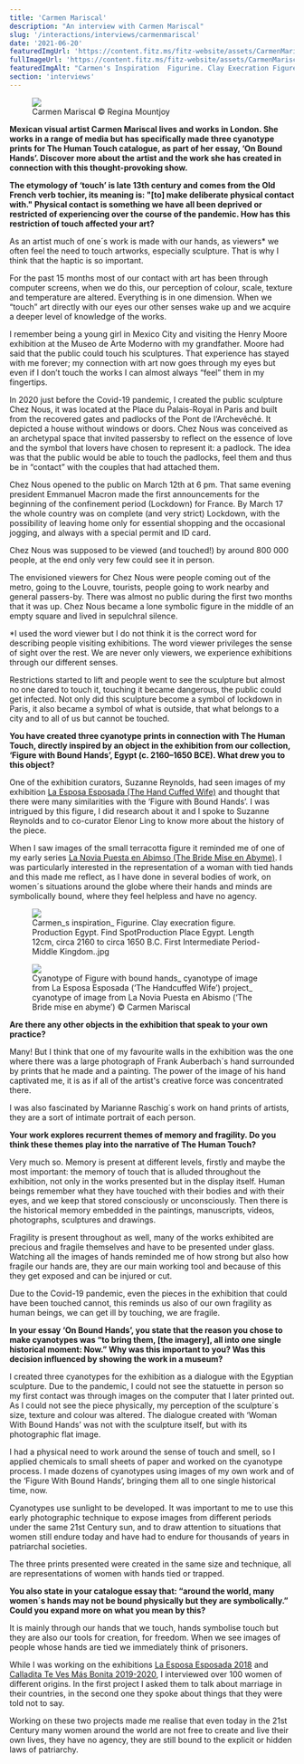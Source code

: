 ```yaml
---
title: 'Carmen Mariscal'
description: "An interview with Carmen Mariscal"
slug: '/interactions/interviews/carmenmariscal'
date: '2021-06-20'
featuredImgUrl: 'https://content.fitz.ms/fitz-website/assets/CarmenMariscal.jpg?key=directus-medium-crop'
fullImageUrl: 'https://content.fitz.ms/fitz-website/assets/CarmenMariscal.jpg'
featuredImgAlt: "Carmen's Inspiration  Figurine. Clay Execration Figure. Production Egypt. Find Spotproduction Place Egypt. Length 12cm, Circa 2160 To Circa 1650 B.c. First Intermediate Period Middle Kingdom."
section: 'interviews'
---
```


<figure class="figure float-right p-2 ml-2 my-2">
  <img src="https://content.fitz.ms/fitz-website/assets/CarmenMariscal.jpg?key=directus-large-contain" class="img-fluid" />
  <figcaption class="figure-caption">Carmen Mariscal &copy; Regina Mountjoy</figcaption>
</figure>

**Mexican visual artist Carmen Mariscal lives and works in London. She works in a range of media but has specifically made three cyanotype prints for The Human Touch catalogue, as part of her essay, ‘On Bound Hands’. Discover more about the artist and the work she has created in connection with this thought-provoking show.**

**The etymology of ‘touch’ is late 13th century and comes from the Old French verb tochier, its meaning is: "[to] make deliberate physical contact with." Physical contact is something we have all been deprived or restricted of experiencing over the course of the pandemic. How has this restriction of touch affected your art?**

As an artist much of one´s work is made with our hands, as viewers* we often feel the need to touch artworks, especially sculpture. That is why I think that the haptic is so important.

For the past 15 months most of our contact with art has been through computer screens, when we do this, our perception of colour, scale, texture and temperature are altered. Everything is in one dimension. When we “touch” art directly with our eyes our other senses wake up and we acquire a deeper level of knowledge of the works.

I remember being a young girl in Mexico City and visiting the Henry Moore exhibition at the Museo de Arte Moderno with my grandfather. Moore had said that the public could touch his sculptures. That experience has stayed with me forever; my connection with art now goes through my eyes but even if I don’t touch the works I can almost always “feel” them in my fingertips.

In 2020 just before the Covid-19 pandemic, I created the public sculpture Chez Nous, it was located at the Place du Palais-Royal in Paris and built from the recovered gates and padlocks of the Pont de l‘Archevêché. It depicted a house without windows or doors. Chez Nous was conceived as an archetypal space that invited passersby to reflect on the essence of love and the symbol that lovers have chosen to represent it: a padlock. The idea was that the public would be able to touch the padlocks, feel them and thus be in “contact” with the couples that had attached them.

Chez Nous opened to the public on March 12th at 6 pm. That same evening president Emmanuel Macron made the first announcements for the beginning of the confinement period (Lockdown) for France. By March 17 the whole country was on complete (and very strict) Lockdown, with the possibility of leaving home only for essential shopping and the occasional jogging, and always with a special permit and ID card.

Chez Nous was supposed to be viewed (and touched!) by around 800 000 people, at the end only very few could see it in person.

The envisioned viewers for Chez Nous were people coming out of the metro, going to the Louvre, tourists, people going to work nearby and general passers-by. There was almost no public during the first two months that it was up. Chez Nous became a lone symbolic figure in the middle of an empty square and lived in sepulchral silence.

*I used the word viewer but I do not think it is the correct word for describing people visiting exhibitions. The word viewer privileges the sense of sight over the rest. We are never only viewers, we experience exhibitions through our different senses.

Restrictions started to lift and people went to see the sculpture but almost no one dared to touch it, touching it became dangerous, the public could get infected. Not only did this sculpture become a symbol of lockdown in Paris, it also became a symbol of what is outside, that what belongs to a city and to all of us but cannot be touched.

**You have created three cyanotype prints in connection with The Human Touch, directly inspired by an object in the exhibition from our collection, ‘Figure with Bound Hands’, Egypt (c. 2160–1650 BCE). What drew you to this object?**

One of the exhibition curators, Suzanne Reynolds, had seen images of my exhibition [La Esposa Esposada (The Hand Cuffed Wife)](https://www.carmenmariscal.com/en/work#/la-esposa-esposada/) and thought that there were many similarities with the ‘Figure with Bound Hands’. I was intrigued by this figure, I did research about it and I spoke to Suzanne Reynolds and to co-curator Elenor Ling to know more about the history of the piece.

When I saw images of the small terracotta figure it reminded me of one of my early series [La Novia Puesta en Abimso (The Bride Mise en Abyme)](https://www.carmenmariscal.com/en/work#/la-novia/). I was particularly interested in the representation of a woman with tied hands and this made me reflect, as I have done in several bodies of work, on women´s situations around the globe where their hands and minds are symbolically bound, where they feel helpless and have no agency.

<div class="col-md-12">
  <div class="row">
    <div class="col-md-6">
      <figure class="figure p-2 ml-2 my-2">
        <img src="https://content.fitz.ms/fitz-website/assets/carmen_inspiration.jpg?key=directus-large-contain" class="img-fluid" />
        <figcaption class="figure-caption">Carmen_s inspiration_ Figurine. Clay execration figure. Production Egypt. Find SpotProduction Place Egypt. Length 12cm, circa 2160 to circa 1650 B.C. First Intermediate Period-Middle Kingdom..jpg</figcaption>
      </figure>
    </div>
    <div class="col-md-6">
      <figure class="figure p-2 ml-2 my-2">
        <img src="https://content.fitz.ms/fitz-website/assets/cyanotype_blue.jpg?key=directus-large-contain" class="img-fluid" />
        <figcaption class="figure-caption">Cyanotype of Figure with bound hands_ cyanotype of image from La Esposa Esposada (‘The Handcuffed Wife’) project_ cyanotype of image from La Novia Puesta en Abismo (‘The Bride mise en abyme’) © Carmen Mariscal</figcaption>
      </figure>
    </div>
</div>

**Are there any other objects in the exhibition that speak to your own practice?**

Many! But I think that one of my favourite walls in the exhibition was the one where there was a large photograph of Frank Auberbach´s hand surrounded by prints that he made and a painting. The power of the image of his hand captivated me, it is as if all of the artist's creative force was concentrated there.

I was also fascinated by Marianne Raschig´s work on hand prints of artists, they are a sort of intimate portrait of each person.

**Your work explores recurrent themes of memory and fragility. Do you think these themes play into the narrative of The Human Touch?**

Very much so. Memory is present at different levels, firstly and maybe the most important: the memory of touch that is alluded throughout the exhibition, not only in the works presented but in the display itself. Human beings remember what they have touched with their bodies and with their eyes, and we keep that stored consciously or unconsciously. Then there is the historical memory embedded in the paintings, manuscripts, videos, photographs, sculptures and drawings.

Fragility is present throughout as well, many of the works exhibited are precious and fragile themselves and have to be presented under glass. Watching all the images of hands reminded me of how strong but also how fragile our hands are, they are our main working tool and because of this they get exposed and can be injured or cut.

Due to the Covid-19 pandemic, even the pieces in the exhibition that could have been touched cannot, this reminds us also of our own fragility as human beings, we can get ill by touching, we are fragile.

**In your essay ‘On Bound Hands’, you state that the reason you chose to make cyanotypes was “to bring them, [the imagery], all into one single historical moment: Now.” Why was this important to you? Was this decision influenced by showing the work in a museum?**

I created three cyanotypes for the exhibition as a dialogue with the Egyptian sculpture. Due to the pandemic, I could not see the statuette in person so my first contact was through images on the computer that I later printed out. As I could not see the piece physically, my perception of the sculpture´s size, texture and colour was altered. The dialogue created with ‘Woman With Bound Hands’ was not with the sculpture itself, but with its photographic flat image.

I had a physical need to work around the sense of touch and smell, so I applied chemicals to small sheets of paper and worked on the cyanotype process. I made dozens of cyanotypes using images of my own work and of the ‘Figure With Bound Hands’, bringing them all to one single historical time, now.

Cyanotypes use sunlight to be developed. It was important to me to use this early photographic technique to expose images from  different periods under the same 21st Century sun, and to draw attention to situations that women still endure today and have had to endure for thousands of years in patriarchal societies.

The three prints presented were created in the same size and technique, all are representations of women with hands tied or trapped.

**You also state in your catalogue essay that: “around the world, many women´s hands may not be bound physically but they are symbolically.” Could you expand more on what you mean by this?**

It is mainly through our hands that we touch, hands symbolise touch but they are also our tools for creation, for freedom. When we see images of people whose hands are tied we immediately think of prisoners.

While I was working on the exhibitions [La Esposa Esposada 2018](https://www.carmenmariscal.com/en/work#/la-esposa-esposada/) and [Calladita Te Ves Más Bonita 2019-2020](https://www.carmenmariscal.com/en/work#/calladita/), I interviewed over 100 women of different origins. In the first project I asked them to talk about marriage in their countries, in the second one they spoke about things that they were told not to say.

Working on these two projects made me realise that even today in the 21st Century many women around the world are not free to create and live their own lives, they have no agency, they are still bound to the explicit or hidden laws of patriarchy.

